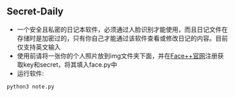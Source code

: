 ## Secret-Daily
- 一个安全且私密的日记本软件，必须通过人脸识别才能使用，而且日记文件在存储时是加密过的，只有你自己才能通过该软件查看或修改日记的内容。目前仅支持英文输入
- 使用前请将一张你的个人照片放到img文件夹下面，并在[Face++官网](https://console.faceplusplus.com.cn)注册获取key和secret，将其填入face.py中
- 运行软件:
```python
python3 note.py

```
